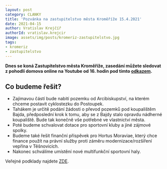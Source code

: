 ```yaml
---
layout: post
category: CLANKY
title: 'Pozvánka na zastupitelstvo města Kroměříže 15.4.2021'
date: 2021-04-15
author: Vratislav Krejčíř
authorId: vratislav.krejcir
image: assets/img/posts/kromeriz-zastupitelstvo.jpg
tags: 
- kromeriz
- zastupitelstvo
---
```

**Dnes se koná Zastupitelstvo města Kroměříže, zasedání můžete sledovat z pohodlí domova online na Youtube od 16. hodin pod tímto [odkazem](http://bit.ly/zastupitelstvo-kromeriz).**

## Co budeme řešit? 

* Zajímavou částí bude nabití pozemku od Arcibiskupství, na kterém chceme postavit cyklostezku do Postoupek. 
* Tahákem je určitě podání žádosti o převod pozemků pod koupalištěm Bajda, předposlední krok k tomu, aby se z Bajdy stalo opravdu nádherné koupaliště. Bude tak konečně vše potřebné ve vlastnictví města. 
* Poté budeme schvalovat dotace pro sportovní kluby a jiné zájmové spolky. 
* Budeme také řešit finanční příspěvek pro Hortus Moraviae, který chce finance použít na právní služby proti záměru modernizace/rozšíření vepřína v Těšnovicích. 
* Nakonec schválíme umístění nové multifunkční sportovní haly. 

Veřejné podklady najdete [ZDE](https://podklady.mesto-kromeriz.cz/). 
